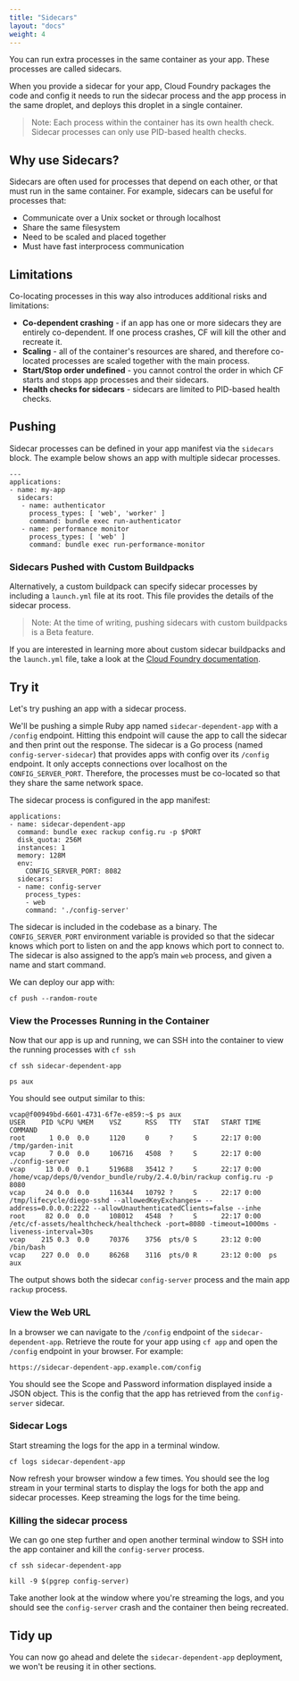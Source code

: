 ```yaml
---
title: "Sidecars"
layout: "docs"
weight: 4
---
```


You can run extra processes in the same container as your app. These processes are called sidecars.

When you provide a sidecar for your app, Cloud Foundry packages the code and config it needs to run the sidecar process and the app process in the same droplet, and deploys this droplet in a single container.

> Note: Each process within the container has its own health check. Sidecar processes can only use PID-based health checks.

## Why use Sidecars?

Sidecars are often used for processes that depend on each other, or that must run in the same container. For example, sidecars can be useful for processes that:
* Communicate over a Unix socket or through localhost
* Share the same filesystem
* Need to be scaled and placed together
* Must have fast interprocess communication

## Limitations

Co-locating processes in this way also introduces additional risks and limitations:

* **Co-dependent crashing** - if an app has one or more sidecars they are entirely co-dependent. If one process crashes, CF will kill the other and recreate it.
* **Scaling** - all of the container's resources are shared, and therefore co-located processes are scaled together with the main process.
* **Start/Stop order undefined** - you cannot control the order in which CF starts and stops app processes and their sidecars.
* **Health checks for sidecars** - sidecars are limited to PID-based health checks.

## Pushing

Sidecar processes can be defined in your app manifest via the `sidecars` block. The example below shows an app with multiple sidecar processes.

```
---
applications:
- name: my-app
  sidecars:
   - name: authenticator
     process_types: [ 'web', 'worker' ]
     command: bundle exec run-authenticator
   - name: performance monitor
     process_types: [ 'web' ]
     command: bundle exec run-performance-monitor
```

### Sidecars Pushed with Custom Buildpacks

Alternatively, a custom buildpack can specify sidecar processes by including a `launch.yml` file at its root. This file provides the details of the sidecar process.

> Note: At the time of writing, pushing sidecars with custom buildpacks is a Beta feature.

If you are interested in learning more about custom sidecar buildpacks and the `launch.yml` file, take a look at the [Cloud Foundry documentation](https://docs.cloudfoundry.org/buildpacks/sidecar-buildpacks.html).

## Try it

Let's try pushing an app with a sidecar process.

We'll be pushing a simple Ruby app named `sidecar-dependent-app` with a `/config` endpoint. Hitting this endpoint will cause the app to call the sidecar and then print out the response. The sidecar is a Go process (named `config-server-sidecar`) that provides apps with config over its `/config` endpoint. It only accepts connections over localhost on the `CONFIG_SERVER_PORT`. Therefore, the processes must be co-located so that they share the same network space.

The sidecar process is configured in the app manifest:

```
applications:
- name: sidecar-dependent-app
  command: bundle exec rackup config.ru -p $PORT
  disk_quota: 256M
  instances: 1
  memory: 128M
  env:
    CONFIG_SERVER_PORT: 8082
  sidecars:
  - name: config-server
    process_types:
    - web
    command: './config-server'
```
The sidecar is included in the codebase as a binary. The `CONFIG_SERVER_PORT` environment variable is provided so that the sidecar knows which port to listen on and the app knows which port to connect to. The sidecar is also assigned to the app’s main `web` process, and given a name and start command.

We can deploy our app with: 

```
cf push --random-route
```

### View the Processes Running in the Container
Now that our app is up and running, we can SSH into the container to view the running processes with `cf ssh`
```
cf ssh sidecar-dependent-app
```
```
ps aux
```

You should see output similar to this:
```
vcap@f00949bd-6601-4731-6f7e-e859:~$ ps aux
USER    PID %CPU %MEM    VSZ      RSS   TTY   STAT   START TIME  COMMAND
root      1 0.0  0.0     1120     0     ?     S      22:17 0:00  /tmp/garden-init
vcap      7 0.0  0.0     106716   4508  ?     S      22:17 0:00  ./config-server
vcap     13 0.0  0.1     519688   35412 ?     S      22:17 0:00  /home/vcap/deps/0/vendor_bundle/ruby/2.4.0/bin/rackup config.ru -p 8080
vcap     24 0.0  0.0     116344   10792 ?     S      22:17 0:00  /tmp/lifecycle/diego-sshd --allowedKeyExchanges= --address=0.0.0.0:2222 --allowUnauthenticatedClients=false --inhe
root     82 0.0  0.0     108012   4548  ?     S      22:17 0:00  /etc/cf-assets/healthcheck/healthcheck -port=8080 -timeout=1000ms -liveness-interval=30s
vcap    215 0.3  0.0     70376    3756  pts/0 S      23:12 0:00  /bin/bash
vcap    227 0.0  0.0     86268    3116  pts/0 R      23:12 0:00  ps aux
```

The output shows both the sidecar `config-server` process and the main app `rackup` process.

### View the Web URL

In a browser we can navigate to the `/config` endpoint of the `sidecar-dependent-app`. Retrieve the route for your app using `cf app` and open the `/config` endpoint in your browser. For example:
```
https://sidecar-dependent-app.example.com/config
```

You should see the Scope and Password information displayed inside a JSON object. This is the config that the app has retrieved from the `config-server` sidecar.


### Sidecar Logs

Start streaming the logs for the app in a terminal window.
```
cf logs sidecar-dependent-app
```
Now refresh your browser window a few times. You should see the log stream in your terminal starts to display the logs for both the app and sidecar processes. Keep streaming the logs for the time being.

### Killing the sidecar process

We can go one step further and open another terminal window to SSH into the app container and kill the `config-server` process.
```
cf ssh sidecar-dependent-app
```
```
kill -9 $(pgrep config-server)
```
Take another look at the window where you're streaming the logs, and you should see the `config-server` crash and the container then being recreated.

## Tidy up
You can now go ahead and delete the `sidecar-dependent-app` deployment, we won't be reusing it in other sections.

